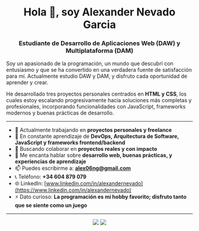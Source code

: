 <h1 align="center">Hola 👋, soy Alexander Nevado Garcia</h1>
<h3 align="center">Estudiante de Desarrollo de Aplicaciones Web (DAW) y Multiplataforma (DAM)</h3>

Soy un apasionado de la programación, un mundo que descubrí con entusiasmo y que se ha convertido en una verdadera fuente de satisfacción para mí. Actualmente estudio DAW y DAM, y disfruto cada oportunidad de aprender y crear.

He desarrollado tres proyectos personales centrados en **HTML y CSS**, los cuales estoy escalando progresivamente hacia soluciones más completas y profesionales, incorporando funcionalidades con JavaScript, frameworks modernos y buenas prácticas de desarrollo.

---

- 🔭 Actualmente trabajando en **proyectos personales y freelance**
- 🌱 En constante aprendizaje de **DevOps, Arquitectura de Software, JavaScript y frameworks frontend/backend**
- 👯 Buscando colaborar en **proyectos reales y con impacto**
- 💬 Me encanta hablar sobre **desarrollo web, buenas prácticas, y experiencias de aprendizaje**
- 📫 Puedes escribirme a: **alex06ng@gmail.com**
- 📞 Teléfono: **+34 604 879 079**
- 🌐 LinkedIn: [www.linkedin.com/in/alexandernevado](https://www.linkedin.com/in/alexandernevado)
- ⚡ Dato curioso: **La programación es mi hobby favorito; disfruto tanto que se siente como un juego**

---

<p align="center">
  <img src="https://github-readme-stats.vercel.app/api?username=anevadog&show_icons=true&theme=radical" />
  <img src="https://github-readme-stats.vercel.app/api/top-langs/?username=anevadog&layout=compact&theme=radical" />
</p>
